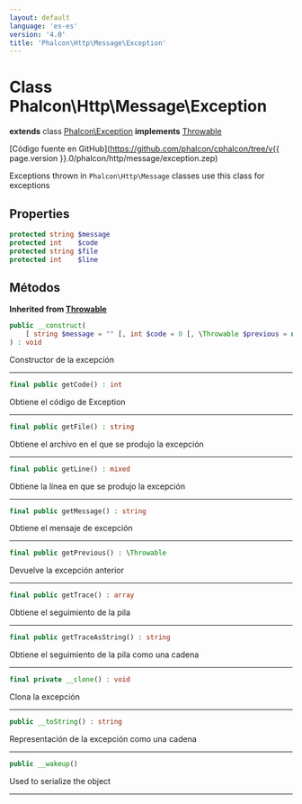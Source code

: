 ```yaml
---
layout: default
language: 'es-es'
version: '4.0'
title: 'Phalcon\Http\Message\Exception'
---
```

# Class **Phalcon\Http\Message\Exception**

**extends** class [Phalcon\Exception](Phalcon_Exception) **implements** [Throwable](https://secure.php.net/manual/en/class.throwable.php)

[Código fuente en GitHub](https://github.com/phalcon/cphalcon/tree/v{{ page.version }}.0/phalcon/http/message/exception.zep)

Exceptions thrown in `Phalcon\Http\Message` classes use this class for exceptions

## Properties

```php
protected string $message 
protected int    $code    
protected string $file    
protected int    $line    
```

## Métodos

**Inherited from [Throwable](https://secure.php.net/manual/en/class.throwable.php)**

```php
public __construct( 
    [ string $message = "" [, int $code = 0 [, \Throwable $previous = null ]]] 
) : void
```

Constructor de la excepción

* * *

```php
final public getCode() : int
```

Obtiene el código de Exception

* * *

```php
final public getFile() : string
```

Obtiene el archivo en el que se produjo la excepción

* * *

```php
final public getLine() : mixed
```

Obtiene la línea en que se produjo la excepción

* * *

```php
final public getMessage() : string
```

Obtiene el mensaje de excepción

* * *

```php
final public getPrevious() : \Throwable
```

Devuelve la excepción anterior

* * *

```php
final public getTrace() : array 
```

Obtiene el seguimiento de la pila

* * *

```php
final public getTraceAsString() : string
```

Obtiene el seguimiento de la pila como una cadena

* * *

```php
final private __clone() : void
```

Clona la excepción

* * *

```php
public __toString() : string
```

Representación de la excepción como una cadena

* * *

```php
public __wakeup()
```

Used to serialize the object

* * *